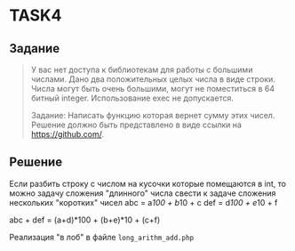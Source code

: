 # TASK4
## Задание
>У вас нет доступа к библиотекам для работы с большими числами. 
>Дано два положительных целых числа в виде строки. Числа могут быть очень большими, могут не поместиться в 64 битный integer.
>Использование exec не допускается.
>
>Задание: Написать функцию которая вернет сумму этих чисел.
>Решение должно быть представлено в виде ссылки на https://github.com/.

## Решение
Если разбить строку с числом на кусочки которые помещаются в int, 
то можно задачу сложения "длинного" числа свести к задаче сложения нескольких "коротких" чисел
abc = a*100 + b*10 + c
def = d*100 + e*10 + f

abc + def = (a+d)*100 + (b+e)*10 + (c+f)

Реализация "в лоб" в файле `long_arithm_add.php`

